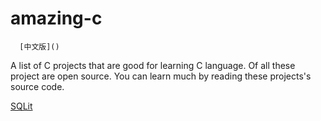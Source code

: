 # amazing-c

      [中文版]()

A list of C projects that are good for learning C language.
Of all these project are open source.
You can learn much by reading these projects's source code.

[SQLit]()
